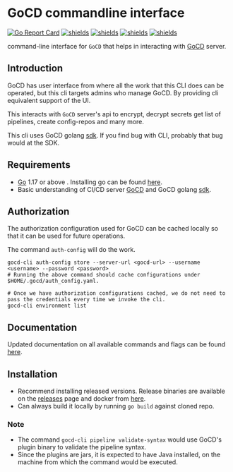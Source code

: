 # GoCD commandline interface

[![Go Report Card](https://goreportcard.com/badge/github.com/nikhilsbhat/gocd-cli)](https://goreportcard.com/report/github.com/nikhilsbhat/gocd-cli)
[![shields](https://img.shields.io/badge/license-MIT-blue)](https://github.com/nikhilsbhat/gocd-cli/blob/main/LICENSE)
[![shields](https://godoc.org/github.com/nikhilsbhat/gocd-cli?status.svg)](https://godoc.org/github.com/nikhilsbhat/gocd-cli)
[![shields](https://img.shields.io/github/v/tag/nikhilsbhat/gocd-cli.svg)](https://github.com/nikhilsbhat/gocd-cli/tags)
[![shields](https://img.shields.io/github/downloads/nikhilsbhat/gocd-cli/total.svg)](https://github.com/nikhilsbhat/gocd-cli/releases)

command-line interface for `GoCD` that helps in interacting with [GoCD](https://www.gocd.org/) server.

## Introduction

GoCD has user interface from where all the work that this CLI does can be operated, but this cli targets admins who manage GoCD.
By providing cli equivalent support of the UI.

This interacts with `GoCD` server's api to encrypt, decrypt secrets get list of pipelines, create config-repos and many more.

This cli uses GoCD golang [sdk](https://github.com/nikhilsbhat/gocd-sdk-go). If you find bug with CLI, probably that bug would at the SDK.

## Requirements

* [Go](https://golang.org/dl/) 1.17 or above . Installing go can be found [here](https://golang.org/doc/install).
* Basic understanding of CI/CD server [GoCD](https://www.gocd.org/) and GoCD golang [sdk](https://github.com/nikhilsbhat/gocd-sdk-go).

## Authorization

The authorization configuration used for GoCD can be cached locally so that it can be used for future operations.

The command `auth-config` will do the work.

```shell
gocd-cli auth-config store --server-url <gocd-url> --username <username> --password <password>
# Running the above command should cache configurations under $HOME/.gocd/auth_config.yaml.

# Once we have authorization configurations cached, we do not need to pass the credentials every time we invoke the cli.
gocd-cli environment list
```

## Documentation

Updated documentation on all available commands and flags can be found [here](https://github.com/nikhilsbhat/gocd-cli/blob/main/docs/doc/gocd-cli.md).

## Installation

* Recommend installing released versions. Release binaries are available on the [releases](https://github.com/nikhilsbhat/gocd-cli/releases) page and docker from [here](https://hub.docker.com/repository/docker/basnik/gocd-cli).
* Can always build it locally by running `go build` against cloned repo.

### Note

* The command `gocd-cli pipeline validate-syntax` would use GoCD's plugin binary to validate the pipeline syntax.
* Since the plugins are jars, it is expected to have Java installed, on the machine from which the command would be executed.
